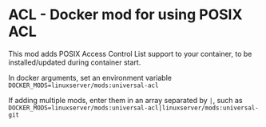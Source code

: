 # ACL - Docker mod for using POSIX ACL

This mod adds POSIX Access Control List support to your container, to be installed/updated during container start.

In docker arguments, set an environment variable `DOCKER_MODS=linuxserver/mods:universal-acl`

If adding multiple mods, enter them in an array separated by `|`, such as `DOCKER_MODS=linuxserver/mods:universal-acl|linuxserver/mods:universal-git`
